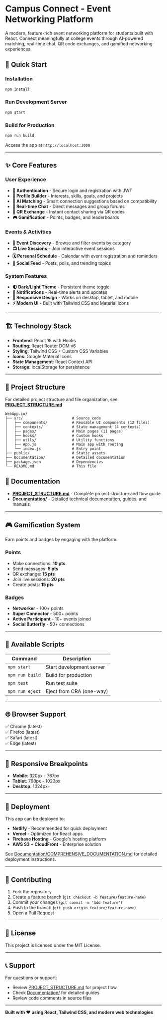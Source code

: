 # Campus Connect - Event Networking Platform

A modern, feature-rich event networking platform for students built with React. Connect meaningfully at college events through AI-powered matching, real-time chat, QR code exchanges, and gamified networking experiences.

## 🚀 Quick Start

### Installation
```bash
npm install
```

### Run Development Server
```bash
npm start
```

### Build for Production
```bash
npm run build
```

Access the app at `http://localhost:3000`

---

## ✨ Core Features

### User Experience
- **🔐 Authentication** - Secure login and registration with JWT
- **👤 Profile Builder** - Interests, skills, goals, and projects
- **🤖 AI Matching** - Smart connection suggestions based on compatibility
- **💬 Real-time Chat** - Direct messages and group forums
- **📱 QR Exchange** - Instant contact sharing via QR codes
- **🎮 Gamification** - Points, badges, and leaderboards

### Events & Activities
- **📅 Event Discovery** - Browse and filter events by category
- **📺 Live Sessions** - Join interactive event sessions
- **🗓️ Personal Schedule** - Calendar with event registration and reminders
- **📢 Social Feed** - Posts, polls, and trending topics

### System Features
- **🌓 Dark/Light Theme** - Persistent theme toggle
- **🔔 Notifications** - Real-time alerts and updates
- **📱 Responsive Design** - Works on desktop, tablet, and mobile
- **⚡ Modern UI** - Built with Tailwind CSS and Material Icons

---

## 🏗️ Technology Stack

- **Frontend**: React 18 with Hooks
- **Routing**: React Router DOM v6
- **Styling**: Tailwind CSS + Custom CSS Variables
- **Icons**: Google Material Icons
- **State Management**: React Context API
- **Storage**: localStorage for persistence

---

## 📂 Project Structure

For detailed project structure and file organization, see **[PROJECT_STRUCTURE.md](./PROJECT_STRUCTURE.md)**

```
WebApp.io/
├── src/                      # Source code
│   ├── components/           # Reusable UI components (12 files)
│   ├── contexts/             # State management (4 contexts)
│   ├── pages/                # Main pages (11 pages)
│   ├── hooks/                # Custom hooks
│   ├── utils/                # Utility functions
│   ├── App.js                # Main app with routing
│   └── index.js              # Entry point
├── public/                   # Static assets
├── Documentation/            # Detailed documentation
├── package.json              # Dependencies
└── README.md                 # This file
```

## 📖 Documentation

- **[PROJECT_STRUCTURE.md](./PROJECT_STRUCTURE.md)** - Complete project structure and flow guide
- **[Documentation/](./Documentation/)** - Detailed technical documentation, guides, and manuals

---

## 🎮 Gamification System

Earn points and badges by engaging with the platform:

### Points
- Make connections: **10 pts**
- Send messages: **5 pts**
- QR exchange: **15 pts**
- Join live sessions: **20 pts**
- Create posts: **15 pts**

### Badges
- **Networker** - 100+ points
- **Super Connector** - 500+ points
- **Active Participant** - 10+ events joined
- **Social Butterfly** - 50+ connections

---

## 🔧 Available Scripts

| Command | Description |
|---------|-------------|
| `npm start` | Start development server |
| `npm run build` | Build for production |
| `npm test` | Run test suite |
| `npm run eject` | Eject from CRA (one-way) |

---

## 🌐 Browser Support

✅ Chrome (latest)  
✅ Firefox (latest)  
✅ Safari (latest)  
✅ Edge (latest)

---

## 📱 Responsive Breakpoints

- **Mobile**: 320px - 767px
- **Tablet**: 768px - 1023px
- **Desktop**: 1024px+

---

## 🚢 Deployment

This app can be deployed to:
- **Netlify** - Recommended for quick deployment
- **Vercel** - Optimized for React apps
- **Firebase Hosting** - Google's hosting platform
- **AWS S3 + CloudFront** - Enterprise solution

See [Documentation/COMPREHENSIVE_DOCUMENTATION.md](./Documentation/COMPREHENSIVE_DOCUMENTATION.md) for detailed deployment instructions.

---

## 🤝 Contributing

1. Fork the repository
2. Create a feature branch (`git checkout -b feature/feature-name`)
3. Commit your changes (`git commit -m 'Add feature'`)
4. Push to the branch (`git push origin feature/feature-name`)
5. Open a Pull Request

---

## 📄 License

This project is licensed under the MIT License.

---

## 📞 Support

For questions or support:
- Review [PROJECT_STRUCTURE.md](./PROJECT_STRUCTURE.md) for project flow
- Check [Documentation/](./Documentation/) for detailed guides
- Review code comments in source files

---

**Built with ❤️ using React, Tailwind CSS, and modern web technologies**
